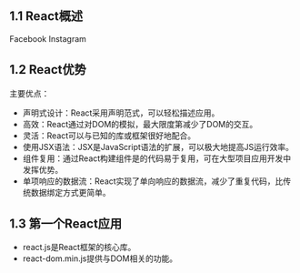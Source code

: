 ## 1.1 React概述

Facebook Instagram

## 1.2 React优势

主要优点：

- 声明式设计：React采用声明范式，可以轻松描述应用。
- 高效：React通过对DOM的模拟，最大限度第减少了DOM的交互。
- 灵活：React可以与已知的库或框架很好地配合。
- 使用JSX语法：JSX是JavaScript语法的扩展，可以极大地提高JS运行效率。
- 组件复用：通过React构建组件是的代码易于复用，可在大型项目应用开发中发挥优势。
- 单项响应的数据流：React实现了单向响应的数据流，减少了重复代码，比传统数据绑定方式更简单。

## 1.3 第一个React应用

- react.js是React框架的核心库。
- react-dom.min.js提供与DOM相关的功能。

